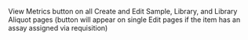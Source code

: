 View Metrics button on all Create and Edit Sample, Library, and Library
Aliquot pages (button will appear on single Edit pages if the item has an
assay assigned via requisition)
